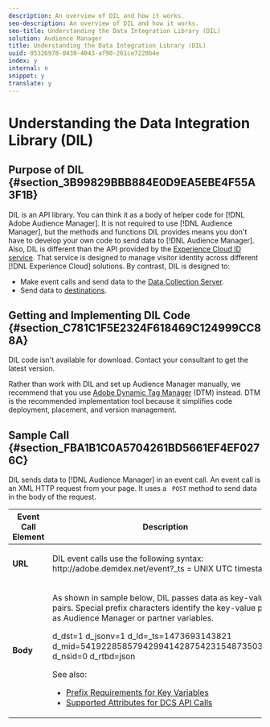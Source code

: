 ```yaml
---
description: An overview of DIL and how it works.
seo-description: An overview of DIL and how it works.
seo-title: Understanding the Data Integration Library (DIL)
solution: Audience Manager
title: Understanding the Data Integration Library (DIL)
uuid: 05326978-0430-4043-af90-261ce7220b4e
index: y
internal: n
snippet: y
translate: y
---
```


# Understanding the Data Integration Library (DIL)


## Purpose of DIL {#section_3B99829BBB884E0D9EA5EBE4F55A3F1B}

DIL is an API library. You can think it as a body of helper code for [!DNL  Adobe Audience Manager]. It is not required to use [!DNL  Audience Manager], but the methods and functions DIL provides means you don't have to develop your own code to send data to [!DNL  Audience Manager]. Also, DIL is different than the API provided by the [ Experience Cloud ID service](https://marketing.adobe.com/resources/help/en_US/mcvid/). That service is designed to manage visitor identity across different [!DNL  Experience Cloud] solutions. By contrast, DIL is designed to: 

* Make event calls and send data to the [ Data Collection Server](../../c_reference/c_compintro/c_compcollect.md#concept_66CFFEBF5E8B41ED94082D562A93506E).
* Send data to [ destinations](../../c_features/c_destinations/c_destinations.md#concept_5BDA346C376C4B719EA394108AB2735A).

## Getting and Implementing DIL Code {#section_C781C1F5E2324F618469C124999CC88A}

DIL code isn't available for download. Contact your consultant to get the latest version. 

Rather than work with DIL and set up Audience Manager manually, we recommend that you use [ Adobe Dynamic Tag Manager](https://marketing.adobe.com/resources/help/en_US/dtm/c_overview.html) (DTM) instead. DTM is the recommended implementation tool because it simplifies code deployment, placement, and version management. 

## Sample Call {#section_FBA1B1C0A5704261BD5661EF4EF0276C}

DIL sends data to [!DNL  Audience Manager] in an event call. An event call is an XML HTTP request from your page. It uses a ` POST` method to send data in the body of the request. 



<table id="table_FE0C2EE0BFED4562B0037CB582FD6CF7"> 
 <thead> 
  <tr> 
   <th colname="col1" class="entry"> Event Call Element </th> 
   <th colname="col2" class="entry"> Description </th> 
  </tr> 
 </thead>
 <tbody> 
  <tr> 
   <td colname="col1"> <p> <b>URL</b> </p> </td> 
   <td colname="col2"> <p>DIL event calls use the following syntax: <span class="codeph">http://adobe.demdex.net/event?_ts = <span class="varname"> UNIX UTC timestamp</span></span> </p> </td> 
  </tr> 
  <tr> 
   <td colname="col1"> <p> <b>Body</b> </p> </td> 
   <td colname="col2"> <p>As shown in sample below, DIL passes data as key-value pairs. Special prefix characters identify the key-value pairs as <span class="keyword"> Audience Manager</span> or partner variables. </p> <p> 
     <codeblock class="syntax javascript">
      d_dst=1
      d_jsonv=1
      d_ld=_ts=1473693143821
      d_mid=54192285857942994142875423154873503351
      d_nsid=0
      d_rtbd=json
     </codeblock> </p> <p>See also: </p> 
    <ul id="ul_D2399CE7EF0A4BF09052C890DCDE38C4"> 
     <li id="li_767F91D06E6A4CC0BBB9339CEC303222"> <a href="../../c_features/c_tb_overview/c_tb_reference/r_tb_variable_prefixes.md#reference_E6F1E4257F664FC2A797C406BF147ABC" format="dita" scope="local"> Prefix Requirements for Key Variables </a> </li> 
     <li id="li_055AD1154FB24D75A7FBC3EEDB4A578C"><a href="../../c_api/dcs-intro/dcs-api-reference/dcs-keys.md#concept_5ACDD7D09D0441A6AC26F7D345CD19D5" format="dita" scope="local"> Supported Attributes for DCS API Calls</a> </li> 
    </ul> </td> 
  </tr> 
 </tbody> 
</table>

